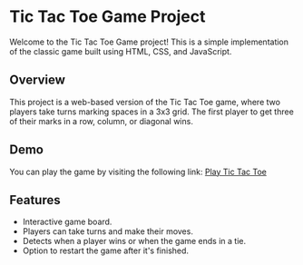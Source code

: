 # Tic Tac Toe Game Project

Welcome to the Tic Tac Toe Game project! This is a simple implementation of the classic game built using HTML, CSS, and JavaScript.

## Overview

This project is a web-based version of the Tic Tac Toe game, where two players take turns marking spaces in a 3x3 grid. The first player to get three of their marks in a row, column, or diagonal wins.

## Demo

You can play the game by visiting the following link: [Play Tic Tac Toe](https://ekrat123.github.io/tic-tac-toe-project/)

## Features

- Interactive game board.
- Players can take turns and make their moves.
- Detects when a player wins or when the game ends in a tie.
- Option to restart the game after it's finished.
